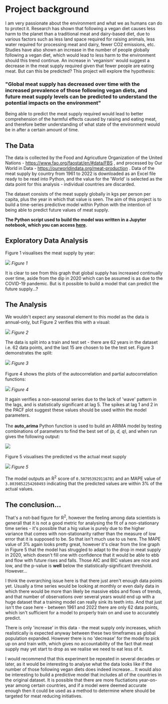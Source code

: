 # Project background

I am very passionate about the environment and what we as humans can do to protect it. Research has shown that following a vegan diet causes less harm to the planet than a traditional meat and dairy-based diet, due to various factors such as less land space required for raising animals, less water required for processing meat and dairy, fewer CO2 emissions, etc. Studies have also shown an increase in the number of people globally following a vegan diet, which would lead to less harm to the environment should this trend continue. An increase in 'veganism' would suggest a decrease in the meat supply required given that fewer people are eating meat. But can this be predicted? This project will explore the hypothesis: 

### "Global meat supply has decreased over time with the increased prevalence of those following vegan diets, and future meat supply levels can be predicted to understand the potential impacts on the environment"

Being able to predict the meat supply required would lead to better comprehension of the harmful effects caused by raising and eating meat, and therefore better understanding of what state of the environment would be in after a certain amount of time.

## The Data

The data is collected by the Food and Agricutlure Organization of the United Nations - https://www.fao.org/faostat/en/#data/FBS , and processed by Our World in Data - https://ourworldindata.org/meat-production . Data of the meat supply by country from 1961 to 2022 is downloaded as an Excel file ready to be read into Python, and the value for the 'World' is selected as the data point for this analysis - individual countries are discarded.

The dataset consists of the meat supply globally in kgs per person per capita, plus the year in which that value is seen. The aim of this project is to build a time-series predictive model within Python with the intention of being able to predict future values of meat supply. 

**The Python script used to build the model was written in a Jupyter notebook, which you can access [here](assets/time_series_analysis_meat_supply.ipynb).**

## Exploratory Data Analysis

Figure 1 visualises the meat supply by year:

![](assets/line_graph_meat_supply.png) 
*Figure 1*

It is clear to see from this graph that global supply has increased continually over time, aside from the dip in 2020 which can be assumed is as due to the COVID-19 pandemic. But is it possible to build a model that can predict the future supply...?

## The Analysis

We wouldn't expect any seasonal element to this model as the data is annual-only, but Figure 2 verifies this with a visual:

![](assets/decomposed_components.png)
*Figure 2*

  
The data is split into a train and test set - there are 62 years in the dataset i.e. 62 data points, and the last 15 are chosen to be the test set. Figure 3 demonstrates the split:

![](assets/train_test_split.png)
*Figure 3*
\
\
Figure 4 shows the plots of the autocorrelation and partial autocorrelation functions:

![](assets/acf_pacf_plots.png)
*Figure 4*

It again verifies a non-seasonal series due to the lack of 'wave' pattern in the lags, and is statistically significant at lag 5. The spikes at lag 1 and 2 in the PACF plot suggest these values should be used within the model parameters.
\
\
The **auto_arima** Python function is used to build an ARIMA model by testing combinations of parameters to find the best set of *(p, d, q)*, and when run gives the following output:

![](assets/sarimax_results.png)
\
\
Figure 5 visualises the predicted vs the actual meat supply

![](assets/train_test_predicted.png)
*Figure 5*
\
\
The model outputs an R<sup>2</sup> score of ``` 0.507953929116781 ``` and an MAPE value of ``` 3.8039852254260493 ``` indicating that the predicted values are within 3% of the actual values.


## The conclusion...
That's a not-bad figure for R<sup>2</sup>, however the feeling among data scientists is generall that it is not a good metric for analysing the fit of a non-stationary time series - it's possible that a hig value is purely due to the higher variance that comes with non-stationarity rather than the measure of low error that it is supposed to be. So that isn't much use to us here. The MAPE value of 3% again looks pretty great, however it's clear from the line graph in Figure 5 that the model has struggled to adapt to the drop in meat supply in 2020, which doesn't fill one with confidence that it would be able to ebb and flow with future rises and falls.
Those AIC and BIC values are nice and low, and the p-value is **well** below the statistically-significant threshold. However...

I think the overarching issue here is that there just aren't enough data points yet. Usually a time series would be looking at monthly or even daily data in which there would be more than likely be massive ebbs and flows of trends, and that number of observations over several years would end up with a huge dataset that a training model can really sink its teeth into. And that just isn't the case here - between 1961 and 2022 there are only 62 data points, which isn't sufficient for a model to properly train on and use to accurately predict.

There is only 'increase' in this data - the meat supply only increases, which realistically is expected anyway between these two timeframes as global population expanded. However there is no 'decrease' for the model to pick up on and train with, which gives no accountability of the fact that meat supply may yet start to drop as we realise we need to eat less of it.

I would recommend that this experiment be repeated in several decades or later, as it would be interesting to analyse what the data looks like if the number of those following vegan diets does indeed increase...
It would also be interesting to build a predictive model that includes all of the countries in the original dataset. It is possible that there are more fluctiations year-on-year among certain countries, and if a model were deemed accurate enough then it could be used as a method to determine where should be targeted for meat reducing initiatives.



